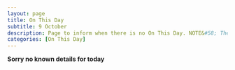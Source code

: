 ```yaml
---
layout: page
title: On This Day
subtitle: 9 October
description: Page to inform when there is no On This Day. NOTE&#58; There may still be comments.
categories: [On This Day]
---
```


**Sorry no known details for today**
